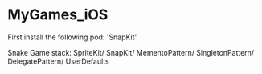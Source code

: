 # MyGames_iOS
First install the following pod: 'SnapKit'

Snake Game stack: SpriteKit/ SnapKit/ MementoPattern/ SingletonPattern/ DelegatePattern/ UserDefaults
